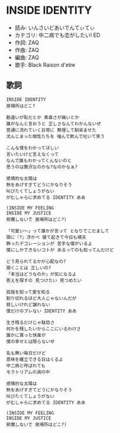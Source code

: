 INSIDE IDENTITY
================

- 読み: いんさいどあいでんてぃてぃ
- カテゴリ: 中二病でも恋がしたい! ED
- 作詞: ZAQ
- 作曲: ZAQ
- 編曲: ZAQ
- 歌手: Black Raison d'etre


歌詞
-----

    INSIDE IDENTITY
    居場所はどこ?

    勘違いが恥だとか 素直さが痛いとか
    誰がなんと言おうと 正しさなんてわかんないぜ
    普通に流れていく日常に 無理して馴染ませた
    沈んじまった個性たちを 噛んで飲んで吐いて笑う

    こんな僕をわかってほしい
    言いたいけど言えなくって
    なんで誰もわかってくんないのと
    思うのは贅沢なのかな?なのかなぁ?

    感情的な太陽は
    熱をあげすぎてどうにかなりそう
    叫びたくてしょうがない
    がむしゃらに求めてる IDENTITY ああ

    (INSIDE MY FEELING
    INSIDE MY JUSTICE
    邪魔しないで 居場所はどこ?)

    「可愛い〜」って誰かが言って となりでこだまして
    頭に『?』浮かべ 寝て起きて今日も晴天
    飾ったデコレーションが 苦手な僕がいるよ
    僕にしかできないコトが あるってのも知ってんだけど

    どう見られてるかが心配なの?
    頷くことは 正しいの?
    「本当はどうなのか」が気になるよ
    答えを探すの 見つけたい 見つめたい

    孤独を知って愛を知る
    割り切れるほど大人じゃないんだが
    寂しいけれど譲れない
    僕だけのブレない IDENTITY ああ

    生き残るだけじゃ駄目さ
    何かを残したいからここにいるわけさ
    誰かに貰った快楽が
    僕の幸せとは限らないぜ

    名も無い毎日だけど
    意味を確立できる日はくるよ
    中二病と呼ばれても
    モラトリアムの渦の中

    感情的な太陽は
    熱をあげすぎてどうにかなりそう
    叫びたくてしょうがない
    がむしゃらに求めてる IDENTITY ああ

    (INSIDE MY FEELING
    INSIDE MY JUSTICE
    邪魔しないで 居場所はどこ?)

